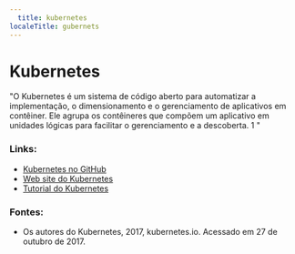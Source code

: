 ```yaml
---
  title: kubernetes
localeTitle: gubernets
---
```

# Kubernetes

"O Kubernetes é um sistema de código aberto para automatizar a implementação, o dimensionamento e o gerenciamento de aplicativos em contêiner. Ele agrupa os contêineres que compõem um aplicativo em unidades lógicas para facilitar o gerenciamento e a descoberta. 1 "

### Links:

*   [Kubernetes no GitHub](https://github.com/kubernetes/kubernetes)
*   [Web site do Kubernetes](https://kubernetes.io)
*   [Tutorial do Kubernetes](https://kubernetes.io/docs/tutorials/kubernetes-basics/)

### Fontes:

*   Os autores do Kubernetes, 2017, kubernetes.io. Acessado em 27 de outubro de 2017.